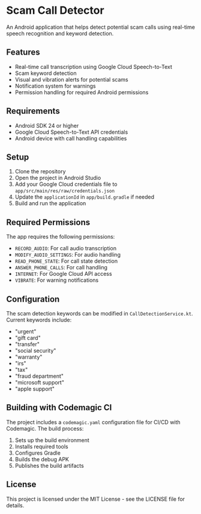 # Scam Call Detector

An Android application that helps detect potential scam calls using real-time speech recognition and keyword detection.

## Features

- Real-time call transcription using Google Cloud Speech-to-Text
- Scam keyword detection
- Visual and vibration alerts for potential scams
- Notification system for warnings
- Permission handling for required Android permissions

## Requirements

- Android SDK 24 or higher
- Google Cloud Speech-to-Text API credentials
- Android device with call handling capabilities

## Setup

1. Clone the repository
2. Open the project in Android Studio
3. Add your Google Cloud credentials file to `app/src/main/res/raw/credentials.json`
4. Update the `applicationId` in `app/build.gradle` if needed
5. Build and run the application

## Required Permissions

The app requires the following permissions:
- `RECORD_AUDIO`: For call audio transcription
- `MODIFY_AUDIO_SETTINGS`: For audio handling
- `READ_PHONE_STATE`: For call state detection
- `ANSWER_PHONE_CALLS`: For call handling
- `INTERNET`: For Google Cloud API access
- `VIBRATE`: For warning notifications

## Configuration

The scam detection keywords can be modified in `CallDetectionService.kt`. Current keywords include:
- "urgent"
- "gift card"
- "transfer"
- "social security"
- "warranty"
- "irs"
- "tax"
- "fraud department"
- "microsoft support"
- "apple support"

## Building with Codemagic CI

The project includes a `codemagic.yaml` configuration file for CI/CD with Codemagic. The build process:
1. Sets up the build environment
2. Installs required tools
3. Configures Gradle
4. Builds the debug APK
5. Publishes the build artifacts

## License

This project is licensed under the MIT License - see the LICENSE file for details. 